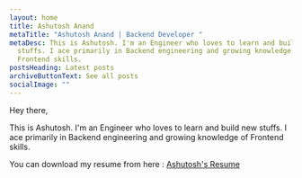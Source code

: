 ```yaml
---
layout: home
title: Ashutosh Anand
metaTitle: "Ashutosh Anand | Backend Developer "
metaDesc: This is Ashutosh. I'm an Engineer who loves to learn and build new
  stuffs. I ace primarily in Backend engineering and growing knowledge of
  Frontend skills.
postsHeading: Latest posts
archiveButtonText: See all posts
socialImage: ""
---
```

Hey there, 

This is Ashutosh. I'm an Engineer who loves to learn and build new stuffs. I ace primarily in Backend engineering and growing knowledge of Frontend skills.

You can download my resume from here : [Ashutosh's Resume](src/images/ashutosh-resume.pdf)